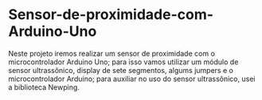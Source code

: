 # Sensor-de-proximidade-com-Arduino-Uno
Neste projeto iremos realizar um sensor de proximidade com o microcontrolador Arduino Uno;
para isso vamos utilizar um módulo de sensor ultrassônico, display de sete segmentos, algums jumpers e o microcontrolador Arduino;
para auxiliar no uso do sensor ultrassônico, usei a biblioteca Newping.
